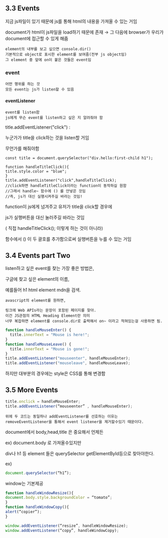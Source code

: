 ## 3.3 Events

지금 js파일이 있기 때문에 js를 통해 html의 내용을 가져올 수 있는 거임

document가 html이 js파일을 load하기 때문에 존재 → 그 다음에 browser가 우리가 document에 접근할 수 있게 해줌

    element의 내부를 보고 싶으면 console.dir()
    기본적으로 object로 표시한 element를 보여줌(전부 js object임)
    그 element 중 앞에 on이 붙은 것들은 event임

### event

    어떤 행위를 하는 것
    모든 event는 js가 listen할 수 있음

#### eventListener

    event를 listen함
    js에게 무슨 event를 listen하고 싶은 지 알려줘야 함

title.addEventListener("click") :

누군가가 title을 click하는 것을 listen할 거임

무언가를 해줘야함

```JS
const title = document.querySelector("div.hello:first-child h1");

function handleTitleClick(){
title.style.color = "blue";
}
title.addEventListener("click",handleTitleClick);
//click하면 handleTitleClick이라는 function이 동작하길 원함
//그래서 handle~ 함수에 () 를 안넣은 것임
//즉, js가 대신 실행시켜주길 바라는 것임!
```

function이 js에게 넘겨주고 유저가 title을 click할 경우에

js가 실행버튼을 대신 눌러주길 바라는 것임

( 직접 handleTitleClick(); 이렇게 하는 것이 아니라)

함수에서 () 이 두 괄호를 추가함으로써 실행버튼을 누를 수 있는 거임

## 3.4 Events part Two

listen하고 싶은 event를 찾는 가장 좋은 방법은,

구글에 찾고 싶은 element의 이름,

예를들어 h1 html element mdn을 검색.

    avascript의 element를 원하면,

    링크에 Web APIs라는 문장이 포함된 페이지를 찾아.
    이건 JS관점의 HTML Heading Element란 의미
    너무 복잡하면 element를 console.dir로 출력해서 on~ 이라고 적혀있는걸 사용하면 됨.

```js
function handleMouseEnter() {
  title.innerText = "Mouse is here!";
}
function handleMouseLeave() {
  title.innerText = "Mouse is gone!";
}
title.addEventListener("mouseenter", handleMouseEnter);
title.addEventListener("mouseleave", handleMouseLeave);
```

하지만 대부분의 경우에는 style은 CSS를 통해 변경함

## 3.5 More Events

```js
title.onclick = handleMouseEnter;
title.addEventListener(“mouseenter” , handleMouseEnter);
```

    위에 두 코드는 동일하나 addEventListener를 선호하는 이유는
    removeEventListener을 통해서 event listener을 제거할수있기 때문이다.

document에서 body,head,title 은 중요해서 언제든

ex) document.body 로 가져올수있지만

div나 h1 등 element 들은 querySelector getElementById등으로 찾아야한다.

ex)

```js
document.querySelector(“h1”);
```

window는 기본제공

```js
function handleWindowResize(){
document.body.style.backgroundColor = “tomato”;
}
function handleWindowCopy(){
alert(“copier”);
}

window.addEventListener(“resize”, handleWindowResize);
window.addEventListener(“copy”, handleWindowCopy);
```
